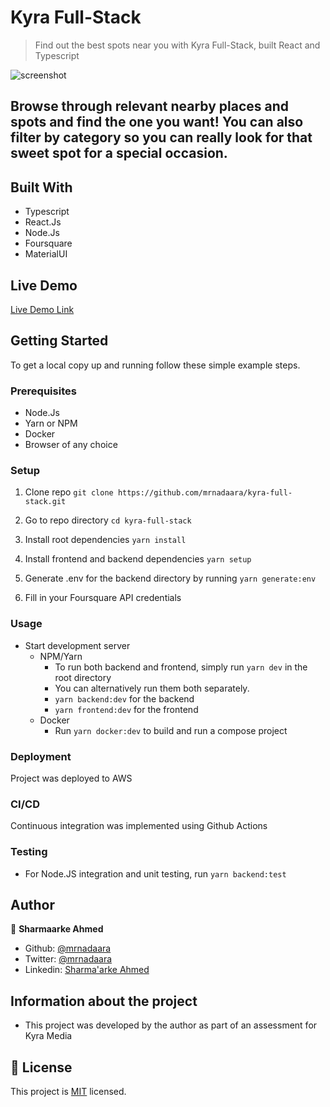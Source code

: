# Kyra Full-Stack

> Find out the best spots near you with Kyra Full-Stack, built React and Typescript

![screenshot](./demo.gif)

## Browse through relevant nearby places and spots and find the one you want! You can also filter by category so you can really look for that sweet spot for a special occasion.

## Built With

- Typescript
- React.Js
- Node.Js
- Foursquare
- MaterialUI

## Live Demo

[Live Demo Link](https://kyra-full-stack-development-test.link/)

## Getting Started

To get a local copy up and running follow these simple example steps.

### Prerequisites

- Node.Js
- Yarn or NPM
- Docker
- Browser of any choice

### Setup

1. Clone repo ``` git clone https://github.com/mrnadaara/kyra-full-stack.git ```

2. Go to repo directory ``` cd kyra-full-stack ```

3. Install root dependencies ``` yarn install ```

4. Install frontend and backend dependencies ``` yarn setup ```

5. Generate .env for the backend directory by running ``` yarn generate:env ```

6. Fill in your Foursquare API credentials 

### Usage

- Start development server
  - NPM/Yarn
    - To run both backend and frontend, simply run ``` yarn dev ``` in the root directory
    - You can alternatively run them both separately.
    - ``` yarn backend:dev ``` for the backend
    - ``` yarn frontend:dev ``` for the frontend
  - Docker
    - Run ``` yarn docker:dev ``` to build and run a compose project

### Deployment

Project was deployed to AWS

### CI/CD

Continuous integration was implemented using Github Actions

### Testing

- For Node.JS integration and unit testing, run ``` yarn backend:test ```

## Author

👤 **Sharmaarke Ahmed**

- Github: [@mrnadaara](https://github.com/mrnadaara)
- Twitter: [@mrnadaara](https://twitter.com/mrnadaara)
- Linkedin: [Sharma'arke Ahmed](https://www.linkedin.com/in/sharmarke-ahmed/)

## Information about the project

- This project was developed by the author as part of an assessment for Kyra Media

## 📝 License

This project is [MIT](lic.url) licensed.
